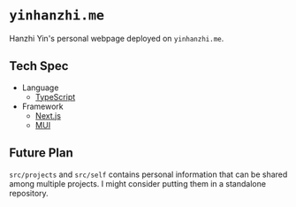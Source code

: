 # `yinhanzhi.me`

Hanzhi Yin's personal webpage deployed on `yinhanzhi.me`.

## Tech Spec

* Language
  * [TypeScript](https://www.typescriptlang.org)
* Framework
  * [Next.js](https://nextjs.org)
  * [MUI](https://mui.com)

## Future Plan
`src/projects` and `src/self` contains personal information that can be shared among multiple projects.
I might consider putting them in a standalone repository.
